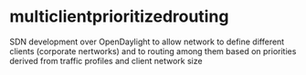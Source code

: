 # multiclientprioritizedrouting
SDN development over OpenDaylight to allow network to define different clients (corporate nertworks) and to routing among them based on priorities derived from traffic profiles and client network size
